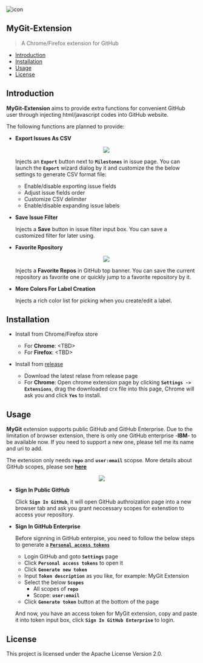 ![icon](https://cloud.githubusercontent.com/assets/20178358/25707981/bf9d977a-3117-11e7-9ad4-1580be79ff13.png)
## MyGit-Extension

> A Chrome/Firefox extension for GitHub

- [Introduction](#introduction)
- [Installation](#installation)
- [Usage](#usage)
- [License](#license)

## Introduction

**MyGit-Extension** aims to provide extra functions for convenient GitHub user through injecting html/javascript codes into GitHub website. 

The following functions are planned to provide:
 - **Export Issues As CSV**
 
   <p align="center">
   <img src="https://cloud.githubusercontent.com/assets/20178358/25611688/9a133744-2f5a-11e7-93de-7ac651b8d9d6.png"/>
   </p>
   
   Injects an **```Export```** button next to **```Milestones```** in issue page. You can launch the **```Export```** wizard dialog by it and customize the the below settings to generate CSV format file:
   - Enable/disable exporting issue fields
   - Adjust issue fields order
   - Customize CSV delimiter
   - Enable/disable expanding issue labels
   
 - **Save Issue Filter**
 
   Injects a **Save** button in issue filter input box. You can save a customized filter for later using.
   
 - **Favorite Rpository**
 
   <p align="center">
   <img src="https://cloud.githubusercontent.com/assets/20178358/25611698/9fce49ee-2f5a-11e7-8b86-c7c76893a8e7.png"/>
   </p>
   
   Injects a **Favorite Repos** in GitHub top banner. You can save the current repository as favorite one or quickly jump to a favorite repository by it.
   
 - **More Colors For Label Creation**
 
   Injects a rich color list for picking when you create/edit a label.
   
## Installation

  * Install from Chrome/Firefox store
  
    - For **Chrome**: &lt;TBD&gt;
    - For **Firefox**: &lt;TBD&gt;
    
  * Install from [release](https://github.com/eschao/MyGit-Extension/releases)
  
    - Download the latest relase from release page
    - For **Chrome**: Open chrome extension page by clicking **```Settings -> Extensions```**, drag the downloaded crx file into this page, Chrome will ask you and click **```Yes```** to install.
 
## Usage

**MyGit** extension supports public GitHub and GitHub Enterprise. Due to the limitation of browser extension, there is only one GitHub enterprise -**IBM**- to be available now. If you need to support a new one, please tell me its name and uri to add.

The extension only needs **```repo```** and **```user:email```** scopse. More details about GitHub scopes, please see **[here](https://developer.github.com/enterprise/2.8/v3/oauth/#scopes)**

  <p align="center">
  <img src="https://cloud.githubusercontent.com/assets/20178358/25611701/a4e7464c-2f5a-11e7-87b9-000c98adc2c1.png"/>
  </p>

  * **Sign In Public GitHub**
  
    Click **```Sign In GitHub```**, it will open GitHub authroization page into a new browser tab and ask you grant neccessary scopes for extenstion to access your repository.
  
  * **Sign In GitHub Enterprise**
  
    Before signning in GitHub enterpise, you need to follow the below steps to generate a **[```Personal access tokens```](https://help.github.com/articles/creating-a-personal-access-token-for-the-command-line/)** 
    - Login GitHub and goto **```Settings```** page
    - Click **```Personal access tokens```** to open it
    - Click **```Generate new token```** 
    - Input **```Token description```** as you like, for example: MyGit Extension
    - Select the below **```Scopes```**
      * All scopes of **```repo```**
      * Scope: **```user:email```**
    - Click **```Generate token```** button at the bottom of the page
    
    And now, you have an access token for MyGit extension, copy and paste it into token input box, click **```Sign In GitHub Enterprise```** to login.

## License

This project is licensed under the Apache License Version 2.0.

